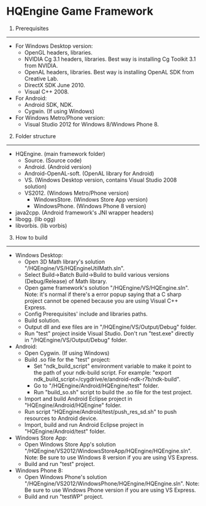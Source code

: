 HQEngine Game Framework
========
1. Prerequisites
----------------------------
- For Windows Desktop version:
	- OpenGL headers, libraries. 
	- NVIDIA Cg 3.1 headers, libraries. Best way is installing Cg Toolkit 3.1 from NVIDIA. 
	- OpenAL headers, libraries. Best way is installing OpenAL SDK from Creative Lab. 
	- DirectX SDK June 2010. 
	- Visual C++ 2008. 
- For Android:
	- Android SDK, NDK. 
	- Cygwin. (If using Windows)
- For Windows Metro/Phone version:
	- Visual Studio 2012 for Windows 8/Windows Phone 8. 
 
2. Folder structure
----------------------------
- HQEngine. (main framework folder)
	- Source. (Source code)
	- Android. (Android version)
	- Android-OpenAL-soft. (OpenAL library for Android)
	- VS. (Windows Desktop version, contains Visual Studio 2008 solution)
	- VS2012. (Windows Metro/Phone version)
		- WindowsStore. (Windows Store App version)
		- WindowsPhone. (Windows Phone 8 version)
- java2cpp. (Android framework's JNI wrapper headers)
- libogg. (lib ogg)
- libvorbis. (lib vorbis)

3. How to build
----------------------------
- Windows Desktop:
	- Open 3D Math library's solution "/HQEngine/VS/HQEngineUtilMath.sln".
	- Select Build->Batch Build->Build to build various versions (Debug/Release) of Math library.
	- Open game framework's solution "/HQEngine/VS/HQEngine.sln". Note: it's normal if there's a error popup saying that a C sharp project cannot be opened because you are using Visual C++ Express.
	- Config Prerequisites' include and libraries paths. 
	- Build solution.
	- Output dll and exe files are in "/HQEngine/VS/Output/Debug" folder. 
	- Run "test" project inside Visual Studio. Don't run "test.exe" directly in "/HQEngine/VS/Output/Debug" folder.
- Android:
	- Open Cygwin. (If using Windows)
	- Build .so file for the "test" project:
		- Set "ndk_build_script" environment variable to make it point to the path of your ndk-build script. For example: "export ndk_build_script=/cygdrive/e/android-ndk-r7b/ndk-build".
		- Go to "/HQEngine/Android/HQEngine/test" folder.
		- Run "build_so.sh" script to build the .so file for the test project.
	- Import and build Android Eclipse project in "HQEngine/Android/HQEngine" folder.
	- Run script "HQEngine/Android/test/push_res_sd.sh" to push resources to Android device.
	- Import, build and run Android Eclipse project in "HQEngine/Android/test" folder.
- Windows Store App:
	- Open Windows Store App's solution "/HQEngine/VS2012/WindowsStoreApp/HQEngine/HQEngine.sln". Note: Be sure to use Windows 8 version if you are using VS Express.
	- Build and run "test" project.
- Windows Phone 8:
	- Open Windows Phone's solution "/HQEngine/VS2012/WindowsPhone/HQEngine/HQEngine.sln". Note: Be sure to use Windows Phone version if you are using VS Express.
	- Build and run "testWP" project.
	
	